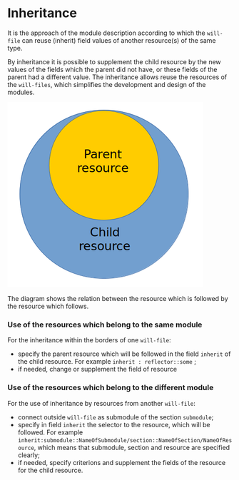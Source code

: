 # Inheritance

It is the approach of the module description according to which the <code>will-file</code> can reuse (inherit) field values of another resource(s) of the same type.

By inheritance it is possible to supplement the child resource by the new values of the fields which the parent did not have, or these fields of the parent had a different value. The inheritance allows reuse the resources of the `will-files`, which simplifies the development and design of the modules.

![resources.inheritability.png](./Images/resources.inheritability.png)

The diagram shows the relation between the resource which is followed by the resource which follows.

### Use of the resources which belong to the same module

For the inheritance within the borders of one `will-file`:
- specify the parent resource which will be followed in the field `inherit` of the child resource. For example `inherit : reflector::some` ;
- if needed, change or supplement the field of resource

### Use of the resources which belong to the different module

For the use of inheritance by resources from another `will-file`:
- connect outside `will-file` as submodule of the section `submodule`;
- specify in field `inherit` the selector to the resource, which will be followed. For example `inherit:submodule::NameOfSubmodule/section::NameOfSection/NameOfResource`, which means that submodule, section and resource are specified clearly;
- if needed, specify criterions and supplement the fields of the resource for the child resource.
